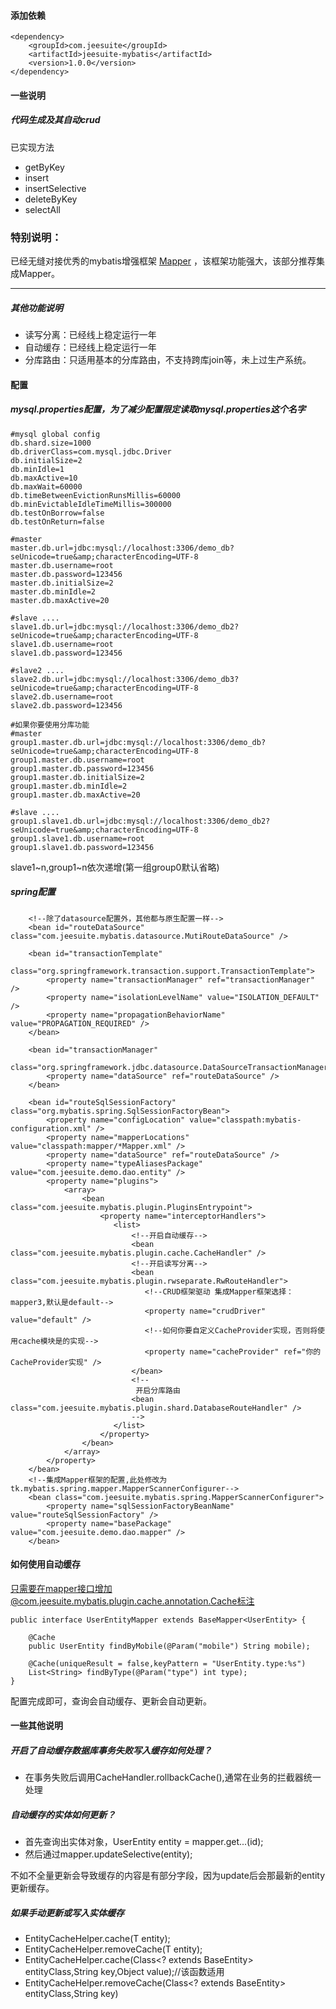 #### 添加依赖
```
<dependency>
	<groupId>com.jeesuite</groupId>
	<artifactId>jeesuite-mybatis</artifactId>
	<version>1.0.0</version>
</dependency>
```
#### 一些说明
##### 代码生成及其自动crud

已实现方法
- getByKey
- insert
- insertSelective
- deleteByKey
- selectAll

### 特别说明：
已经无缝对接优秀的mybatis增强框架 [Mapper](http://git.oschina.net/free/Mapper) ，该框架功能强大，该部分推荐集成Mapper。

---
##### 其他功能说明
* 读写分离：已经线上稳定运行一年
* 自动缓存：已经线上稳定运行一年
* 分库路由：只适用基本的分库路由，不支持跨库join等，未上过生产系统。

#### 配置
##### mysql.properties配置，为了减少配置限定读取mysql.properties这个名字
```
#mysql global config
db.shard.size=1000
db.driverClass=com.mysql.jdbc.Driver
db.initialSize=2
db.minIdle=1
db.maxActive=10
db.maxWait=60000
db.timeBetweenEvictionRunsMillis=60000
db.minEvictableIdleTimeMillis=300000
db.testOnBorrow=false
db.testOnReturn=false

#master
master.db.url=jdbc:mysql://localhost:3306/demo_db?seUnicode=true&amp;characterEncoding=UTF-8
master.db.username=root
master.db.password=123456
master.db.initialSize=2
master.db.minIdle=2
master.db.maxActive=20

#slave ....
slave1.db.url=jdbc:mysql://localhost:3306/demo_db2?seUnicode=true&amp;characterEncoding=UTF-8
slave1.db.username=root
slave1.db.password=123456

#slave2 ....
slave2.db.url=jdbc:mysql://localhost:3306/demo_db3?seUnicode=true&amp;characterEncoding=UTF-8
slave2.db.username=root
slave2.db.password=123456

#如果你要使用分库功能
#master
group1.master.db.url=jdbc:mysql://localhost:3306/demo_db?seUnicode=true&amp;characterEncoding=UTF-8
group1.master.db.username=root
group1.master.db.password=123456
group1.master.db.initialSize=2
group1.master.db.minIdle=2
group1.master.db.maxActive=20

#slave ....
group1.slave1.db.url=jdbc:mysql://localhost:3306/demo_db2?seUnicode=true&amp;characterEncoding=UTF-8
group1.slave1.db.username=root
group1.slave1.db.password=123456
```
slave1~n,group1~n依次递增(第一组group0默认省略)
#####  spring配置
```
    <!--除了datasource配置外，其他都与原生配置一样-->
    <bean id="routeDataSource" class="com.jeesuite.mybatis.datasource.MutiRouteDataSource" />

	<bean id="transactionTemplate"
		class="org.springframework.transaction.support.TransactionTemplate">
		<property name="transactionManager" ref="transactionManager" />
		<property name="isolationLevelName" value="ISOLATION_DEFAULT" />
		<property name="propagationBehaviorName" value="PROPAGATION_REQUIRED" />
	</bean>

	<bean id="transactionManager"
		class="org.springframework.jdbc.datasource.DataSourceTransactionManager">
		<property name="dataSource" ref="routeDataSource" />
	</bean>

	<bean id="routeSqlSessionFactory" class="org.mybatis.spring.SqlSessionFactoryBean">
		<property name="configLocation" value="classpath:mybatis-configuration.xml" />
		<property name="mapperLocations" value="classpath:mapper/*Mapper.xml" /> 
		<property name="dataSource" ref="routeDataSource" />
		<property name="typeAliasesPackage" value="com.jeesuite.demo.dao.entity" />
		<property name="plugins">
            <array>
                <bean class="com.jeesuite.mybatis.plugin.PluginsEntrypoint">
                    <property name="interceptorHandlers">
                       <list> 
                           <!--开启自动缓存-->
                           <bean class="com.jeesuite.mybatis.plugin.cache.CacheHandler" />
                           <!--开启读写分离-->
                           <bean class="com.jeesuite.mybatis.plugin.rwseparate.RwRouteHandler">
                              <!--CRUD框架驱动 集成Mapper框架选择：mapper3,默认是default-->
                              <property name="crudDriver" value="default" />
                              <!--如何你要自定义CacheProvider实现，否则将使用cache模块是的实现-->
                              <property name="cacheProvider" ref="你的CacheProvider实现" />
                           </bean>
                           <!-- 
                            开启分库路由
                           <bean class="com.jeesuite.mybatis.plugin.shard.DatabaseRouteHandler" /> 
                           -->
                       </list>
                    </property>
                </bean>
            </array>
        </property>
	</bean>
	<!--集成Mapper框架的配置,此处修改为tk.mybatis.spring.mapper.MapperScannerConfigurer-->
	<bean class="com.jeesuite.mybatis.spring.MapperScannerConfigurer">
        <property name="sqlSessionFactoryBeanName" value="routeSqlSessionFactory" />
		<property name="basePackage" value="com.jeesuite.demo.dao.mapper" />
    </bean>
```
#### 如何使用自动缓存
只需要在mapper接口增加@com.jeesuite.mybatis.plugin.cache.annotation.Cache标注
```
public interface UserEntityMapper extends BaseMapper<UserEntity> {
	
	@Cache
	public UserEntity findByMobile(@Param("mobile") String mobile);
	
	@Cache(uniqueResult = false,keyPattern = "UserEntity.type:%s")
	List<String> findByType(@Param("type") int type);
}
```
配置完成即可，查询会自动缓存、更新会自动更新。

#### 一些其他说明
##### 开启了自动缓存数据库事务失败写入缓存如何处理？
- 在事务失败后调用CacheHandler.rollbackCache(),通常在业务的拦截器统一处理
##### 自动缓存的实体如何更新？
- 首先查询出实体对象，UserEntity entity = mapper.get...(id);
- 然后通过mapper.updateSelective(entity);

不如不全量更新会导致缓存的内容是有部分字段，因为update后会那最新的entity更新缓存。
##### 如果手动更新或写入实体缓存
- EntityCacheHelper.cache(T entity);
- EntityCacheHelper.removeCache(T entity);
- EntityCacheHelper.cache(Class<? extends BaseEntity> entityClass,String key,Object value);//该函数适用
- EntityCacheHelper.removeCache(Class<? extends BaseEntity> entityClass,String key)
